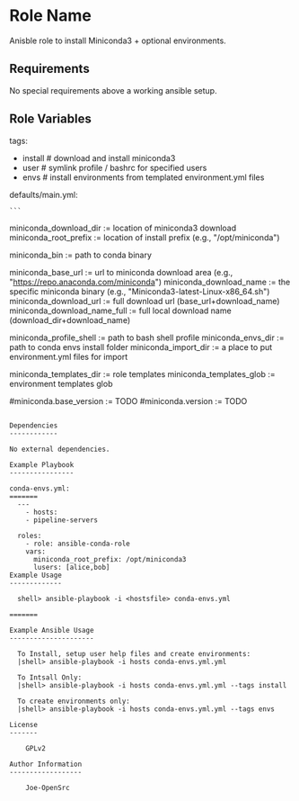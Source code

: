 Role Name
=========

Anisble role to install Miniconda3 + optional environments.

Requirements
------------

No special requirements above a working ansible setup.

Role Variables
--------------

  tags:
   - install  # download and install miniconda3
   - user     # symlink profile / bashrc for specified users
   - envs    # install environments from templated environment.yml files

 defaults/main.yml: 

    ```
  miniconda_download_dir       := location of miniconda3 download  
  miniconda_root_prefix        := location of install prefix (e.g., "/opt/miniconda") 

  miniconda_bin                := path to conda binary

  miniconda_base_url           := url to miniconda download area (e.g., "https://repo.anaconda.com/miniconda")
  miniconda_download_name      := the specific miniconda binary  (e.g., "Miniconda3-latest-Linux-x86_64.sh")
  miniconda_download_url       := full download url (base_url+download_name) 
  miniconda_download_name_full := full local download name (download_dir+download_name)

  miniconda_profile_shell      := path to bash shell profile 
  miniconda_envs_dir           := path to conda envs install folder
  miniconda_import_dir         := a place to put environment.yml files for import

  miniconda_templates_dir      := role templates 
  miniconda_templates_glob     := environment templates glob

  #miniconda.base_version      := TODO
  #miniconda.version           := TODO
```

Dependencies
------------

No external dependencies.

Example Playbook
----------------

conda-envs.yml:
=======
  ---
    - hosts: 
    - pipeline-servers 

  roles:
    - role: ansible-conda-role  
    vars:
      miniconda_root_prefix: /opt/miniconda3
      lusers: [alice,bob] 
Example Usage
-------------

  shell> ansible-playbook -i <hostsfile> conda-envs.yml

=======

Example Ansible Usage
---------------------

  To Install, setup user help files and create environments:
  |shell> ansible-playbook -i hosts conda-envs.yml.yml 

  To Intsall Only: 
  |shell> ansible-playbook -i hosts conda-envs.yml.yml --tags install

  To create environments only:
  |shell> ansible-playbook -i hosts conda-envs.yml.yml --tags envs 

License
-------

    GPLv2

Author Information
------------------

    Joe-OpenSrc
